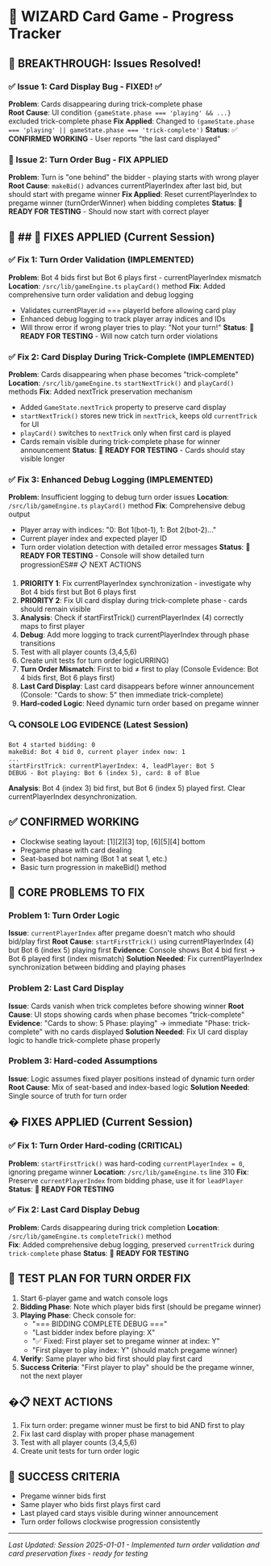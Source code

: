 # 🎯 WIZARD Card Game - Progress Tracker

## 🎉 **BREAKTHROUGH: Issues Resolved!**

### ✅ Issue 1: Card Display Bug - FIXED! ✅
**Problem**: Cards disappearing during trick-complete phase  
**Root Cause**: UI condition `{gameState.phase === 'playing' && ...}` excluded trick-complete phase
**Fix Applied**: Changed to `(gameState.phase === 'playing' || gameState.phase === 'trick-complete')`
**Status**: ✅ **CONFIRMED WORKING** - User reports "the last card displayed"

### 🔧 Issue 2: Turn Order Bug - FIX APPLIED
**Problem**: Turn is "one behind" the bidder - playing starts with wrong player
**Root Cause**: `makeBid()` advances currentPlayerIndex after last bid, but should start with pregame winner
**Fix Applied**: Reset currentPlayerIndex to pregame winner (turnOrderWinner) when bidding completes
**Status**: 🧪 **READY FOR TESTING** - Should now start with correct player

## 🚨 ## 🚧 FIXES APPLIED (Current Session)

### ✅ Fix 1: Turn Order Validation (IMPLEMENTED)
**Problem**: Bot 4 bids first but Bot 6 plays first - currentPlayerIndex mismatch
**Location**: `/src/lib/gameEngine.ts` `playCard()` method
**Fix**: Added comprehensive turn order validation and debug logging
- Validates currentPlayer.id === playerId before allowing card play
- Enhanced debug logging to track player array indices and IDs
- Will throw error if wrong player tries to play: "Not your turn!"
**Status**: 🧪 **READY FOR TESTING** - Will now catch turn order violations

### ✅ Fix 2: Card Display During Trick-Complete (IMPLEMENTED)
**Problem**: Cards disappearing when phase becomes "trick-complete"
**Location**: `/src/lib/gameEngine.ts` `startNextTrick()` and `playCard()` methods
**Fix**: Added nextTrick preservation mechanism
- Added `GameState.nextTrick` property to preserve card display
- `startNextTrick()` stores new trick in `nextTrick`, keeps old `currentTrick` for UI
- `playCard()` switches to `nextTrick` only when first card is played
- Cards remain visible during trick-complete phase for winner announcement
**Status**: 🧪 **READY FOR TESTING** - Cards should stay visible longer

### ✅ Fix 3: Enhanced Debug Logging (IMPLEMENTED)
**Problem**: Insufficient logging to debug turn order issues
**Location**: `/src/lib/gameEngine.ts` `playCard()` method
**Fix**: Comprehensive debug output
- Player array with indices: "0: Bot 1(bot-1), 1: Bot 2(bot-2)..."
- Current player index and expected player ID
- Turn order violation detection with detailed error messages
**Status**: 🧪 **READY FOR TESTING** - Console will show detailed turn progressionES## 📋 NEXT ACTIONS
1. **PRIORITY 1**: Fix currentPlayerIndex synchronization - investigate why Bot 4 bids first but Bot 6 plays first
2. **PRIORITY 2**: Fix UI card display during trick-complete phase - cards should remain visible
3. **Analysis**: Check if startFirstTrick() currentPlayerIndex (4) correctly maps to first player
4. **Debug**: Add more logging to track currentPlayerIndex through phase transitions
5. Test with all player counts (3,4,5,6)
6. Create unit tests for turn order logicURRING)
1. **Turn Order Mismatch**: First to bid ≠ first to play (Console Evidence: Bot 4 bids first, Bot 6 plays first)
2. **Last Card Display**: Last card disappears before winner announcement (Console: "Cards to show: 5" then immediate trick-complete)
3. **Hard-coded Logic**: Need dynamic turn order based on pregame winner

### 🔍 CONSOLE LOG EVIDENCE (Latest Session)
```
Bot 4 started bidding: 0
makeBid: Bot 4 bid 0, current player index now: 1
...
startFirstTrick: currentPlayerIndex: 4, leadPlayer: Bot 5
DEBUG - Bot playing: Bot 6 (index 5), card: 8 of Blue
```
**Analysis**: Bot 4 (index 3) bid first, but Bot 6 (index 5) played first. Clear currentPlayerIndex desynchronization.

## ✅ CONFIRMED WORKING
- Clockwise seating layout: [1][2][3] top, [6][5][4] bottom
- Pregame phase with card dealing
- Seat-based bot naming (Bot 1 at seat 1, etc.)
- Basic turn progression in makeBid() method

## 🔄 CORE PROBLEMS TO FIX

### Problem 1: Turn Order Logic
**Issue**: `currentPlayerIndex` after pregame doesn't match who should bid/play first
**Root Cause**: `startFirstTrick()` using currentPlayerIndex (4) but Bot 6 (index 5) playing first
**Evidence**: Console shows Bot 4 bid first → Bot 6 played first (index mismatch)
**Solution Needed**: Fix currentPlayerIndex synchronization between bidding and playing phases

### Problem 2: Last Card Display
**Issue**: Cards vanish when trick completes before showing winner
**Root Cause**: UI stops showing cards when phase becomes "trick-complete"
**Evidence**: "Cards to show: 5 Phase: playing" → immediate "Phase: trick-complete" with no cards displayed
**Solution Needed**: Fix UI card display logic to handle trick-complete phase properly

### Problem 3: Hard-coded Assumptions
**Issue**: Logic assumes fixed player positions instead of dynamic turn order
**Root Cause**: Mix of seat-based and index-based logic
**Solution Needed**: Single source of truth for turn order

## � FIXES APPLIED (Current Session)

### ✅ Fix 1: Turn Order Hard-coding (CRITICAL)
**Problem**: `startFirstTrick()` was hard-coding `currentPlayerIndex = 0`, ignoring pregame winner
**Location**: `/src/lib/gameEngine.ts` line 310
**Fix**: Preserve `currentPlayerIndex` from bidding phase, use it for `leadPlayer`
**Status**: 🧪 **READY FOR TESTING**

### ✅ Fix 2: Last Card Display Debug
**Problem**: Cards disappearing during trick completion
**Location**: `/src/lib/gameEngine.ts` `completeTrick()` method  
**Fix**: Added comprehensive debug logging, preserved `currentTrick` during `trick-complete` phase
**Status**: 🧪 **READY FOR TESTING**

## 🧪 **TEST PLAN FOR TURN ORDER FIX**
1. Start 6-player game and watch console logs
2. **Bidding Phase**: Note which player bids first (should be pregame winner)
3. **Playing Phase**: Check console for:
   - "=== BIDDING COMPLETE DEBUG ===" 
   - "Last bidder index before playing: X"
   - "✅ Fixed: First player set to pregame winner at index: Y"
   - "First player to play index: Y" (should match pregame winner)
4. **Verify**: Same player who bid first should play first card
5. **Success Criteria**: "First player to play" should be the pregame winner, not the next player

## �📋 NEXT ACTIONS
1. Fix turn order: pregame winner must be first to bid AND first to play
2. Fix last card display with proper phase management
3. Test with all player counts (3,4,5,6)
4. Create unit tests for turn order logic

## 🎯 SUCCESS CRITERIA
- Pregame winner bids first
- Same player who bids first plays first card
- Last played card stays visible during winner announcement
- Turn order follows clockwise progression consistently

---
*Last Updated: Session 2025-01-01 - Implemented turn order validation and card preservation fixes - ready for testing*